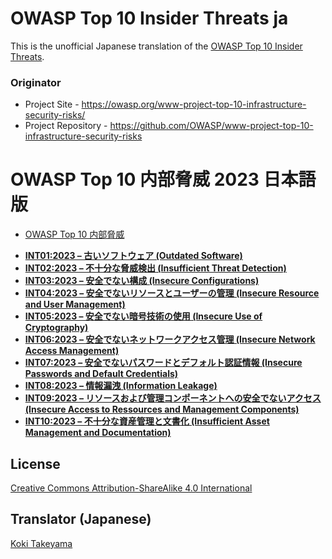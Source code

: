 # OWASP Top 10 Insider Threats ja

This is the unofficial Japanese translation of the [OWASP Top 10 Insider Threats](https://github.com/OWASP/www-project-top-10-infrastructure-security-risks).

### Originator

- Project Site - <https://owasp.org/www-project-top-10-infrastructure-security-risks/>
- Project Repository - <https://github.com/OWASP/www-project-top-10-infrastructure-security-risks>

# OWASP Top 10 内部脅威 2023 日本語版

* [OWASP Top 10 内部脅威](Document/index.md)
- [**INT01:2023 – 古いソフトウェア (Outdated Software)**](Document/docs/2023/INT01_2023-Outdated_Software.md)
- [**INT02:2023 – 不十分な脅威検出 (Insufficient Threat Detection)**](Document/docs/2023/INT02_2023-Insufficient_Threat_Detection.md)
- [**INT03:2023 – 安全でない構成 (Insecure Configurations)**](Document/docs/2023/INT03_2023-Insecure_Configurations.md)
- [**INT04:2023 – 安全でないリソースとユーザーの管理 (Insecure Resource and User Management)**](Document/docs/2023/INT04_2023-Insecure_Resource_and_User_Management.md)
- [**INT05:2023 – 安全でない暗号技術の使用 (Insecure Use of Cryptography)**](Document/docs/2023/INT05_2023-Insecure_Use_of_Cryptography.md)
- [**INT06:2023 – 安全でないネットワークアクセス管理 (Insecure Network Access Management)**](Document/docs/2023/INT06_2023-Insecure_Network_Access_Management.md)
- [**INT07:2023 – 安全でないパスワードとデフォルト認証情報 (Insecure Passwords and Default Credentials)**](Document/docs/2023/INT07_2023-Insecure_Passwords_and_Default_Credentials.md)
- [**INT08:2023 – 情報漏洩 (Information Leakage)**](Document/docs/2023/INT08_2023-Information_Leakage.md)
- [**INT09:2023 – リソースおよび管理コンポーネントへの安全でないアクセス (Insecure Access to Ressources and Management Components)**](Document/docs/2023/INT09_2023-Insecure_Access_to_Resources_and_Management_Components.md)
- [**INT10:2023 – 不十分な資産管理と文書化 (Insufficient Asset Management and Documentation)**](Document/docs/2023/INT10_2023-Insufficient_Asset_Management_and_Documentation.md)

## License

[Creative Commons Attribution-ShareAlike 4.0 International](https://creativecommons.org/licenses/by-sa/4.0/)

## Translator (Japanese)

[Koki Takeyama](https://github.com/coky-t)
